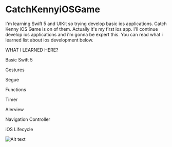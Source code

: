 # CatchKennyiOSGame


I'm learning Swift 5 and UIKit so trying develop basic ios applications. Catch Kenny iOS Game is on of them. Actually it's my first ios app. I'll continue develop ios applications and i'm gonna be expert this. You can read what i learned list about ios development below.

WHAT I LEARNED HERE?


Basic Swift 5 

Gestures

Segue

Functions

Timer

Alerview 

Navigation Controller

iOS Lifecycle


![Alt text](/CatchKennyiOSGame/CatchKennyiOSGame/ScreenShots/ss1.png?raw=false "Optional Title")

